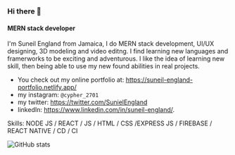 ### Hi there 👋
#### MERN stack developer
<!-- ![MERN stack developer](https://media-exp1.licdn.com/dms/image/C5616AQGVyj27xT-8Lw/profile-displaybackgroundimage-shrink_350_1400/0/1611167236505?e=1632960000&v=beta&t=KVwVIfuQWaIjD8IdNay95-9Yero0CarYcUqtv88MVZo)
 -->
I'm Suneil England from Jamaica, I do MERN stack development, UI/UX designing, 3D modeling and video editng. I find learning new languages and framerworks to be exciting and adventurous. I like the idea of learning new skill, then being able to use my new found abilities in real projects.


- You check out my online portfolio at: https://suneil-england-portfolio.netlify.app/ 
- my instagram: ```@cypher_2701```
- my twitter: https://twitter.com/SunielEngland
- linkedIn: https://www.linkedin.com/in/suneil-england/.

Skills: NODE JS / REACT / JS / HTML / CSS /EXPRESS JS / FIREBASE / REACT NATIVE / CD / CI

<!-- [<img src='https://cdn.jsdelivr.net/npm/simple-icons@3.0.1/icons/github.svg' alt='github' height='40'>](https://github.com/adastra)  

[![Top Langs](https://github-readme-stats.vercel.app/api/top-langs/?username=adastra)](https://github.com/anuraghazra/github-readme-stats)
 -->
![GitHub stats](https://github-readme-stats.vercel.app/api?username=adastra-react&show_icons=true&count_private=true)  

<!-- ![GitHub metrics](https://metrics.lecoq.io/adastra)   -->

<!-- ![GitHub streak stats](https://github-readme-streak-stats.herokuapp.com/?user=adastra)  

s://github.com/anuraghazra/github-readme-stats) -->


<!-- [](https://img.shields.io/badge/Code-Angular-informational?style=flat&logo=angular&logoColor=white&color=4AB197)
![](https://img.shields.io/badge/Code-Ionic-informational?style=flat&logo=ionic&logoColor=white&color=4AB197)
![](https://img.shields.io/badge/Code-React-informational?style=flat&logo=react&logoColor=white&color=4AB197)
... -->

<!-- <details>
<summary>More Skills</summary>

[](https://img.shields.io/badge/Style-CSS-informational?style=flat&logo=css3&logoColor=white&color=4AB197)
![](https://img.shields.io/badge/Style-Tailwind-informational?style=flat&logo=Tailwind-CSS&logoColor=white&color=4AB197)
![](https://img.shields.io/badge/Style-Sass-informational?style=flat&logo=Sass&logoColor=white&color=4AB197)
![](https://img.shields.io/badge/Style-Stylus-informational?style=flat&logo=Stylus&logoColor=white&color=4AB197)
...
</details> -->


<!--
**adastra-react/adastra-react** is a ✨ _special_ ✨ repository because its `README.md` (this file) appears on your GitHub profile.

-->
